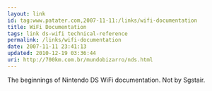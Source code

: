 ```yaml
---
layout: link
id: tag:www.patater.com,2007-11-11:/links/wifi-documentation
title: WiFi Documentation
tags: link ds-wifi technical-reference
permalink: /links/wifi-documentation
date: 2007-11-11 23:41:13
updated: 2010-12-19 03:36:44
uri: http://700km.com.br/mundobizarro/nds.html
---
```

The beginnings of Nintendo DS WiFi documentation. Not by Sgstair.
